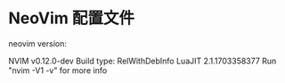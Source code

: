 # NeoVim 配置文件

 neovim version:  

NVIM v0.12.0-dev
Build type: RelWithDebInfo
LuaJIT 2.1.1703358377
Run "nvim -V1 -v" for more info

